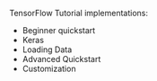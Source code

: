 TensorFlow Tutorial implementations:
- Beginner quickstart
- Keras
- Loading Data
- Advanced Quickstart
- Customization
